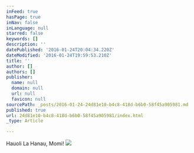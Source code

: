 ```yaml
---
inFeed: true
hasPage: true
inNav: false
inLanguage: null
starred: false
keywords: []
description: ''
datePublished: '2016-01-24T20:04:34.220Z'
dateModified: '2016-01-24T19:59:53.210Z'
title: ''
author: []
authors: []
publisher:
  name: null
  domain: null
  url: null
  favicon: null
sourcePath: _posts/2016-01-24-24d81e10-b4c8-418d-b6b0-58f45a905981.md
published: true
url: 24d81e10-b4c8-418d-b6b0-58f45a905981/index.html
_type: Article

---
```

Hauoli La Hanau, Momi!
![](https://the-grid-user-content.s3-us-west-2.amazonaws.com/599e42a6-f7a1-4aa8-a999-a277c1d3a382.jpg)
